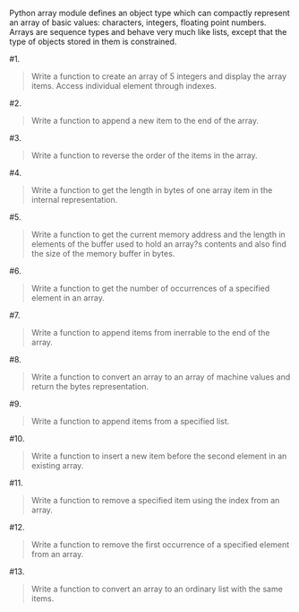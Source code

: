 Python array module defines an object type which can compactly represent an array of basic values: characters, integers, floating point numbers. Arrays are sequence types and behave very much like lists, except that the type of objects stored in them is constrained.

#1.
>Write a function to create an array of 5 integers and display the array items. Access individual element through indexes. 

#2.
>Write a function to append a new item to the end of the array. 

#3.
>Write a function to reverse the order of the items in the array. 

#4.
>Write a function to get the length in bytes of one array item in the internal representation.

#5.
>Write a function to get the current memory address and the length in elements of the buffer used to hold an array?s contents and also find the size of the memory buffer in bytes.

#6.
>Write a function to get the number of occurrences of a specified element in an array. 

#7.
>Write a function to append items from inerrable to the end of the array.

#8.
>Write a function to convert an array to an array of machine values and return the bytes representation.

#9.
>Write a function to append items from a specified list.

#10.
>Write a function to insert a new item before the second element in an existing array. 

#11.
>Write a function to remove a specified item using the index from an array.

#12.
>Write a function to remove the first occurrence of a specified element from an array. 

#13.
>Write a function to convert an array to an ordinary list with the same items.
